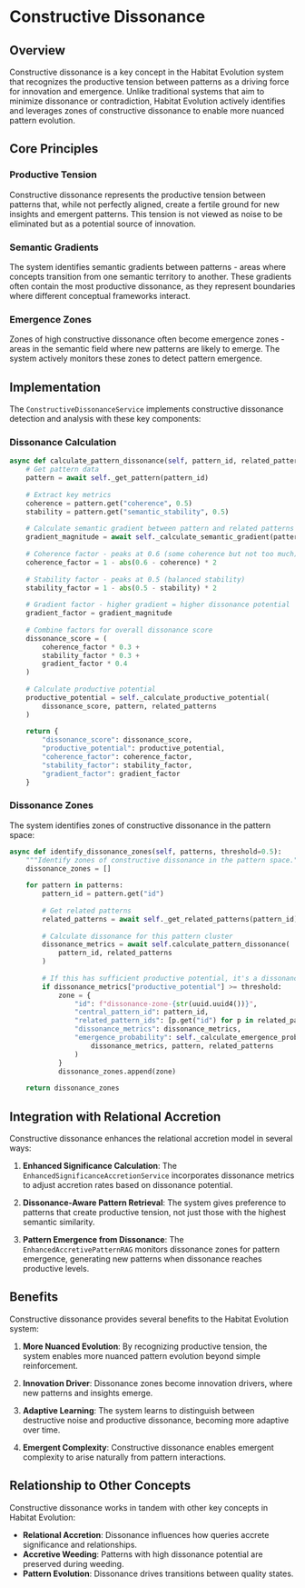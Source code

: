 # Constructive Dissonance

## Overview

Constructive dissonance is a key concept in the Habitat Evolution system that recognizes the productive tension between patterns as a driving force for innovation and emergence. Unlike traditional systems that aim to minimize dissonance or contradiction, Habitat Evolution actively identifies and leverages zones of constructive dissonance to enable more nuanced pattern evolution.

## Core Principles

### Productive Tension

Constructive dissonance represents the productive tension between patterns that, while not perfectly aligned, create a fertile ground for new insights and emergent patterns. This tension is not viewed as noise to be eliminated but as a potential source of innovation.

### Semantic Gradients

The system identifies semantic gradients between patterns - areas where concepts transition from one semantic territory to another. These gradients often contain the most productive dissonance, as they represent boundaries where different conceptual frameworks interact.

### Emergence Zones

Zones of high constructive dissonance often become emergence zones - areas in the semantic field where new patterns are likely to emerge. The system actively monitors these zones to detect pattern emergence.

## Implementation

The `ConstructiveDissonanceService` implements constructive dissonance detection and analysis with these key components:

### Dissonance Calculation

```python
async def calculate_pattern_dissonance(self, pattern_id, related_patterns):
    # Get pattern data
    pattern = await self._get_pattern(pattern_id)
    
    # Extract key metrics
    coherence = pattern.get("coherence", 0.5)
    stability = pattern.get("semantic_stability", 0.5)
    
    # Calculate semantic gradient between pattern and related patterns
    gradient_magnitude = await self._calculate_semantic_gradient(pattern, related_patterns)
    
    # Coherence factor - peaks at 0.6 (some coherence but not too much)
    coherence_factor = 1 - abs(0.6 - coherence) * 2
    
    # Stability factor - peaks at 0.5 (balanced stability)
    stability_factor = 1 - abs(0.5 - stability) * 2
    
    # Gradient factor - higher gradient = higher dissonance potential
    gradient_factor = gradient_magnitude
    
    # Combine factors for overall dissonance score
    dissonance_score = (
        coherence_factor * 0.3 +
        stability_factor * 0.3 +
        gradient_factor * 0.4
    )
    
    # Calculate productive potential
    productive_potential = self._calculate_productive_potential(
        dissonance_score, pattern, related_patterns
    )
    
    return {
        "dissonance_score": dissonance_score,
        "productive_potential": productive_potential,
        "coherence_factor": coherence_factor,
        "stability_factor": stability_factor,
        "gradient_factor": gradient_factor
    }
```

### Dissonance Zones

The system identifies zones of constructive dissonance in the pattern space:

```python
async def identify_dissonance_zones(self, patterns, threshold=0.5):
    """Identify zones of constructive dissonance in the pattern space."""
    dissonance_zones = []
    
    for pattern in patterns:
        pattern_id = pattern.get("id")
        
        # Get related patterns
        related_patterns = await self._get_related_patterns(pattern_id)
        
        # Calculate dissonance for this pattern cluster
        dissonance_metrics = await self.calculate_pattern_dissonance(
            pattern_id, related_patterns
        )
        
        # If this has sufficient productive potential, it's a dissonance zone
        if dissonance_metrics["productive_potential"] >= threshold:
            zone = {
                "id": f"dissonance-zone-{str(uuid.uuid4())}",
                "central_pattern_id": pattern_id,
                "related_pattern_ids": [p.get("id") for p in related_patterns],
                "dissonance_metrics": dissonance_metrics,
                "emergence_probability": self._calculate_emergence_probability(
                    dissonance_metrics, pattern, related_patterns
                )
            }
            dissonance_zones.append(zone)
    
    return dissonance_zones
```

## Integration with Relational Accretion

Constructive dissonance enhances the relational accretion model in several ways:

1. **Enhanced Significance Calculation**: The `EnhancedSignificanceAccretionService` incorporates dissonance metrics to adjust accretion rates based on dissonance potential.

2. **Dissonance-Aware Pattern Retrieval**: The system gives preference to patterns that create productive tension, not just those with the highest semantic similarity.

3. **Pattern Emergence from Dissonance**: The `EnhancedAccretivePatternRAG` monitors dissonance zones for pattern emergence, generating new patterns when dissonance reaches productive levels.

## Benefits

Constructive dissonance provides several benefits to the Habitat Evolution system:

1. **More Nuanced Evolution**: By recognizing productive tension, the system enables more nuanced pattern evolution beyond simple reinforcement.

2. **Innovation Driver**: Dissonance zones become innovation drivers, where new patterns and insights emerge.

3. **Adaptive Learning**: The system learns to distinguish between destructive noise and productive dissonance, becoming more adaptive over time.

4. **Emergent Complexity**: Constructive dissonance enables emergent complexity to arise naturally from pattern interactions.

## Relationship to Other Concepts

Constructive dissonance works in tandem with other key concepts in Habitat Evolution:

- **Relational Accretion**: Dissonance influences how queries accrete significance and relationships.
- **Accretive Weeding**: Patterns with high dissonance potential are preserved during weeding.
- **Pattern Evolution**: Dissonance drives transitions between quality states.
